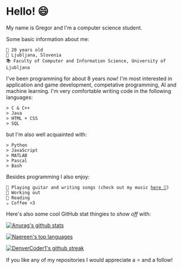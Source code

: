 # Hello! 😄 

My name is Gregor and I'm a computer science student.

Some basic information about me:
```
🍰 20 years old
📍 Ljubljana, Slovenia
📚 Faculty of Computer and Information Science, University of Ljubljana
```
I've been programming for about 8 years now! I'm most interested in application and game development, competative programming, AI and machine learning. I'm very comfortable writing code in the following languages:
```
> C & C++
> Java
> HTML + CSS
> SQL
```
but I'm also well acquainted with:
```
> Python
> JavaScript
> MATLAB
> Pascal 
> Bash
```

Besides programming I also enjoy:
<pre>
<code>🎸 Playing guitar and writing songs (check out my music <a href="https://www.youtube.com/channel/UCy12KbwRenkqWZZKQzd2NXw">here 🥰</a>)
💪 Working out
📖 Reading
☕️ Coffee <3</code>
</pre> 

Here's also some cool GitHub stat thingies to *show off* with:

[![Anurag's github stats](https://github-readme-stats.vercel.app/api?username=gregorkovac&theme=blue-green)](https://github.com/anuraghazra/github-readme-stats) 

[![Naereen's top languages](https://github-readme-stats.vercel.app/api/top-langs/?username=gregorkovac&theme=blue-green)](https://github.com/anuraghazra/github-readme-stats)

[![DenverCoder1's github streak](https://github-readme-streak-stats.herokuapp.com/?user=gregorkovac&theme=blue-green)](https://github.com/DenverCoder1/github-readme-streak-stats)

If you like any of my repositories I would appreciate a ⭐️ and a follow!
